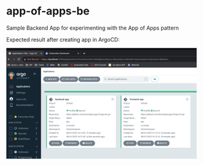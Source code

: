 # app-of-apps-be

Sample Backend App for experimenting with the App of Apps pattern

Expected result after creating app in ArgoCD:

![alt text](sample.png)

